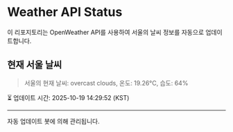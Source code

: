 
# Weather API Status

이 리포지토리는 OpenWeather API를 사용하여 서울의 날씨 정보를 자동으로 업데이트합니다.

## 현재 서울 날씨
> 서울의 현재 날씨: overcast clouds, 온도: 19.26°C, 습도: 64%

⏳ 업데이트 시간: 2025-10-19 14:29:52 (KST)

---
자동 업데이트 봇에 의해 관리됩니다.
